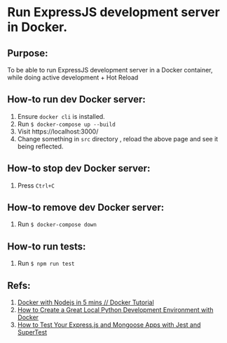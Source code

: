 # Run ExpressJS development server in Docker.

## Purpose:

To be able to run ExpressJS development server in a Docker container, while doing active development + Hot Reload

## How-to run dev Docker server:

1. Ensure `docker cli` is installed.
1. Run `$ docker-compose up --build`
1. Visit https://localhost:3000/
1. Change something in `src` directory , reload the above page and see it being reflected.

## How-to stop dev Docker server:

1. Press `Ctrl+C`

## How-to remove dev Docker server:

1. Run `$ docker-compose down`

## How-to run tests:

1. Run `$ npm run test`

## Refs:

1. [Docker with Nodejs in 5 mins // Docker Tutorial](https://www.youtube.com/watch?v=hXhI2ZLDgQM&ab_channel=JustinBrooks)
1. [How to Create a Great Local Python Development Environment with Docker](https://www.youtube.com/watch?v=6OxqiEeCvMI&ab_channel=Docker)
1. [How to Test Your Express.js and Mongoose Apps with Jest and SuperTest](https://www.freecodecamp.org/news/how-to-test-in-express-and-mongoose-apps/)

